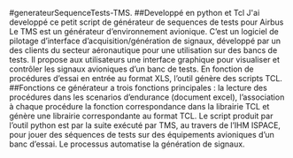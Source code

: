 
#generateurSequenceTests-TMS.
##Developpé en python et Tcl
J'ai developpé ce petit script de générateur de sequences de tests pour Airbus
Le TMS est un générateur d’environnement avionique. C’est un logiciel de pilotage d’interface d’acquisition/génération de signaux, développé par un des clients du secteur aéronautique pour une utilisation sur des bancs de tests. Il propose aux utilisateurs une interface graphique pour visualiser et contrôler les signaux avioniques d’un banc de tests. En fonction de procédures d’essai en entrée au format XLS, l’outil génère des scripts TCL. 
##Fonctions
ce générateur a trois fonctions principales : la lecture des procédures dans les scenarios d’endurance (document excel), l’association à chaque procédure la fonction correspondance dans la librairie TCL et génère une librairie correspondante au format TCL. Le script produit par l’outil python est par la suite exécuté par TMS, au travers de l’IHM ISPACE, pour jouer des séquences de tests sur des équipements avioniques d’un banc d’essai. Le processus automatise la génération de signaux.
